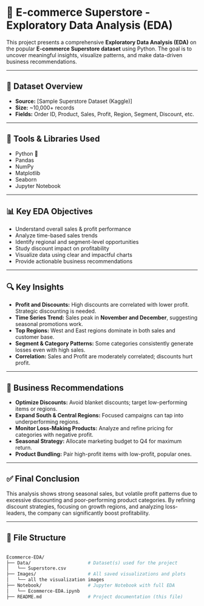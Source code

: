 # 🛒 E-commerce Superstore - Exploratory Data Analysis (EDA)

This project presents a comprehensive **Exploratory Data Analysis (EDA)** on the popular **E-commerce Superstore dataset** using Python. The goal is to uncover meaningful insights, visualize patterns, and make data-driven business recommendations.

---

## 📁 Dataset Overview

- **Source:** [Sample Superstore Dataset (Kaggle)]
- **Size:** ~10,000+ records
- **Fields:** Order ID, Product, Sales, Profit, Region, Segment, Discount, etc.

---

## 🧰 Tools & Libraries Used

- Python 🐍
- Pandas
- NumPy
- Matplotlib
- Seaborn
- Jupyter Notebook

---

## 📊 Key EDA Objectives

- Understand overall sales & profit performance
- Analyze time-based sales trends
- Identify regional and segment-level opportunities
- Study discount impact on profitability
- Visualize data using clear and impactful charts
- Provide actionable business recommendations

---

## 🔍 Key Insights

- **Profit and Discounts:** High discounts are correlated with lower profit. Strategic discounting is needed.
- **Time Series Trend:** Sales peak in **November and December**, suggesting seasonal promotions work.
- **Top Regions:** West and East regions dominate in both sales and customer base.
- **Segment & Category Patterns:** Some categories consistently generate losses even with high sales.
- **Correlation:** Sales and Profit are moderately correlated; discounts hurt profit.

---

## 📌 Business Recommendations

- **Optimize Discounts:** Avoid blanket discounts; target low-performing items or regions.
- **Expand South & Central Regions:** Focused campaigns can tap into underperforming regions.
- **Monitor Loss-Making Products:** Analyze and refine pricing for categories with negative profit.
- **Seasonal Strategy:** Allocate marketing budget to Q4 for maximum return.
- **Product Bundling:** Pair high-profit items with low-profit, popular ones.

---

## ✅ Final Conclusion

This analysis shows strong seasonal sales, but volatile profit patterns due to excessive discounting and poor-performing product categories. By refining discount strategies, focusing on growth regions, and analyzing loss-leaders, the company can significantly boost profitability.

---

## 📎 File Structure

```bash

Ecommerce-EDA/
├── Data/                     # Dataset(s) used for the project
│   └── Superstore.csv
├── Images/                   # All saved visualizations and plots
│   └── all the visualization images
├── Notebook/                 # Jupyter Notebook with full EDA
│   └── Ecommerce-EDA.ipynb
├── README.md                 # Project documentation (this file)
